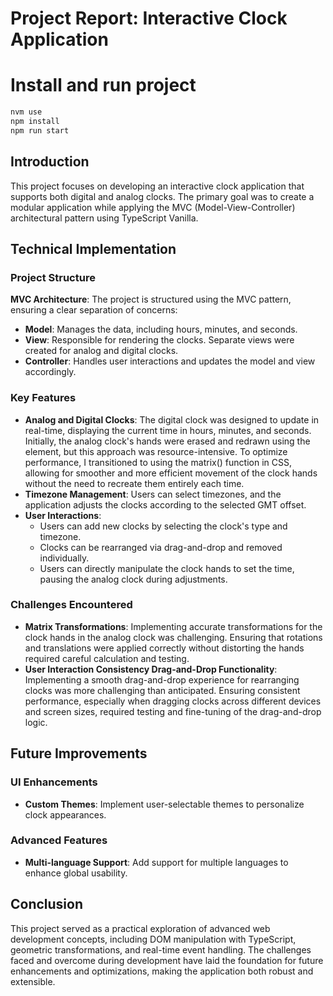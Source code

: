 
# Project Report: Interactive Clock Application

# Install  and run project

```javascript
nvm use
npm install
npm run start
```

## Introduction
This project focuses on developing an interactive clock application that supports both digital and analog clocks. The primary goal was to create a modular application while applying the MVC (Model-View-Controller) architectural pattern using TypeScript Vanilla.

## Technical Implementation

### Project Structure
**MVC Architecture**: The project is structured using the MVC pattern, ensuring a clear separation of concerns:
- **Model**: Manages the data, including hours, minutes, and seconds.
- **View**: Responsible for rendering the clocks. Separate views were created for analog and digital clocks.
- **Controller**: Handles user interactions and updates the model and view accordingly.

### Key Features
- **Analog and Digital Clocks**:  The digital clock was designed to update in real-time, displaying the current time in hours, minutes, and seconds. Initially, the analog clock's hands were erased and redrawn using the <canvas> element, but this approach was resource-intensive. To optimize performance, I transitioned to using the matrix() function in CSS, allowing for smoother and more efficient movement of the clock hands without the need to recreate them entirely each time.
- **Timezone Management**: Users can select timezones, and the application adjusts the clocks according to the selected GMT offset.
- **User Interactions**:
  - Users can add new clocks by selecting the clock's type and timezone.
  - Clocks can be rearranged via drag-and-drop and removed individually.
  -  Users can  directly manipulate the clock hands to set the time, pausing the analog clock during adjustments.

### Challenges Encountered
- **Matrix Transformations**: Implementing accurate transformations for the clock hands in the analog clock was challenging. Ensuring that rotations and translations were applied correctly without distorting the hands required careful calculation and testing.
- **User Interaction Consistency Drag-and-Drop Functionality**: Implementing a smooth drag-and-drop experience for rearranging clocks was more challenging than anticipated. Ensuring consistent performance, especially when dragging clocks across different devices and screen sizes, required  testing and fine-tuning of the drag-and-drop logic.


## Future Improvements

### UI Enhancements
- **Custom Themes**: Implement user-selectable themes to personalize clock appearances.

### Advanced Features
- **Multi-language Support**: Add support for multiple languages to enhance global usability.

## Conclusion
This project served as a practical exploration of advanced web development concepts, including DOM manipulation with TypeScript, geometric transformations, and real-time event handling. The challenges faced and overcome during development have laid the foundation for future enhancements and optimizations, making the application both robust and extensible.







